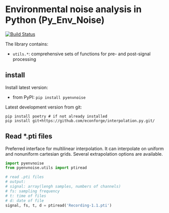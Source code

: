 # Environmental noise analysis in Python (Py_Env_Noise)

[![Build Status](https://travis-ci.org/EconForge/interpolation.py.svg?branch=master)](https://travis-ci.org/EconForge/interpolation.py)

The library contains:

- `utils.*`: comprehensive sets of functions for pre- and post-signal processing


## install

Install latest version:

- from PyPI: `pip install pyenvnoise`

Latest development version from git:

```
pip install poetry # if not already installed
pip install git+https://github.com/econforge/interpolation.py.git/
```

## Read *.pti files

Preferred interface for multilinear interpolation. It can interpolate on uniform
and nonuniform cartesian grids. Several extrapolation options are available.


```python
import pyenvnoise
from pyenvnoise.utils import ptiread

# read .pti files
# output:
# signal: array(lengh samples, numbers of channels)
# fs: sampling frequency
# t: time of files
# d: date of file
signal, fs, t, d = ptiread('Recording-1.1.pti')

